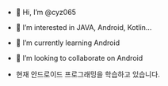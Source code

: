 - 👋 Hi, I’m @cyz065
- 👀 I’m interested in JAVA, Android, Kotlin...
- 🌱 I’m currently learning Android
- 💞️ I’m looking to collaborate on Android

- 현재 안드로이드 프로그래밍을 학습하고 있습니다.

<!---
cyz065/cyz065 is a ✨ special ✨ repository because its `README.md` (this file) appears on your GitHub profile.
You can click the Preview link to take a look at your changes.
--->
